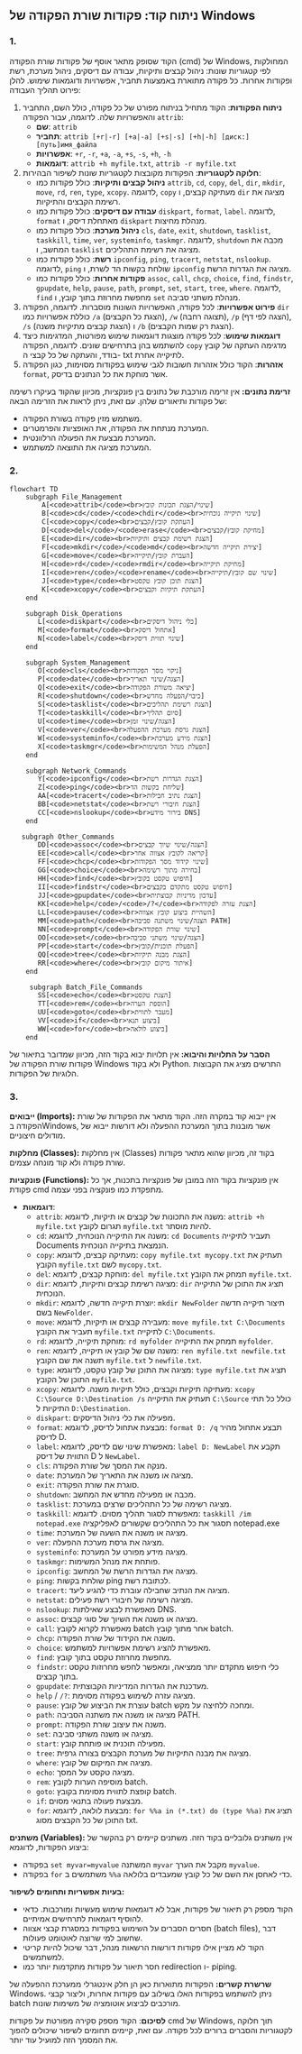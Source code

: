 ## ניתוח קוד: פקודות שורת הפקודה של Windows

### 1. <algorithm>

הקוד שסופק מתאר אוסף של פקודות שורת הפקודה (cmd) של Windows, המחולקות לפי קטגוריות שונות: ניהול קבצים ותיקיות, עבודה עם דיסקים, ניהול מערכת, רשת ופקודות אחרות. כל פקודה מתוארת באמצעות תחביר, אפשרויות ודוגמאות שימוש. להלן פירוט תהליך העבודה:

1.  **ניתוח הפקודות**: הקוד מתחיל בניתוח מפורט של כל פקודה, כולל השם, התחביר והאפשרויות שלה. לדוגמה, עבור הפקודה `attrib`:
    *   **שם**: `attrib`
    *   **תחביר**: `attrib [+r|-r] [+a|-a] [+s|-s] [+h|-h] [диск:][путь]имя_файла`
    *   **אפשרויות**: `+r`, `-r`, `+a`, `-a`, `+s`, `-s`, `+h`, `-h`
    *   **דוגמאות**: `attrib +h myfile.txt`, `attrib -r myfile.txt`
2.  **חלוקה לקטגוריות**: הפקודות מקובצות לקטגוריות שונות לשיפור הבהירות:
    *   **ניהול קבצים ותיקיות**: כולל פקודות כמו `attrib`, `cd`, `copy`, `del`, `dir`, `mkdir`, `move`, `rd`, `ren`, `type`, `xcopy`. לדוגמה, `copy` מעתיקה קבצים, ו `dir` מציגה את רשימת הקבצים והתיקיות.
    *   **עבודה עם דיסקים**: כולל פקודות כמו `diskpart`, `format`, `label`. לדוגמה, `format` מאתחלת דיסק, ו `diskpart` מנהלת מחיצות.
    *   **ניהול מערכת**: כולל פקודות כמו `cls`, `date`, `exit`, `shutdown`, `tasklist`, `taskkill`, `time`, `ver`, `systeminfo`, `taskmgr`. לדוגמה, `shutdown` מכבה את המחשב, ו `tasklist` מציגה את רשימת התהליכים.
    *   **רשת**: כולל פקודות כמו `ipconfig`, `ping`, `tracert`, `netstat`, `nslookup`. לדוגמה, `ping` שולחת בקשות הד לשרת, ו `ipconfig` מציגה את הגדרות הרשת.
    *   **פקודות אחרות**: כולל פקודות כמו `assoc`, `call`, `chcp`, `choice`, `find`, `findstr`, `gpupdate`, `help`, `pause`, `path`, `prompt`, `set`, `start`, `tree`, `where`. לדוגמה, `find` מחפשת מחרוזת בתוך קובץ, ו `set` מנהלת משתני סביבה.
3.  **פירוט אפשרויות**: לכל פקודה, האפשרויות השונות מוסברות. לדוגמה, הפקודה `dir` כוללת אפשרויות כמו `/a` (הצגת כל הקבצים), `/w` (תצוגה רחבה), `/p` (הצגה לפי דף), `/s` (הצגת קבצים מתיקיות משנה) ו `/b` (הצגת רק שמות הקבצים).
4.  **דוגמאות שימוש**: לכל פקודה מוצגות דוגמאות שימוש מפורטות, המדגימות כיצד להשתמש בהן בתרחישים שונים. לדוגמה, הפקודה `copy` מדגימה העתקה של קובץ בודד, והעתקה של כל קבצי ה- txt לתיקייה אחרת.
5.  **אזהרות**: הקוד כולל אזהרות חשובות לגבי שימוש בפקודות מסוימות, כגון הפקודה `format`, אשר מוחקת את כל הנתונים בדיסק.

**זרימת נתונים:**
אין זרימה מורכבת של נתונים בין פונקציות, מכיוון שהקוד בעיקרו רשימה של פקודות ותיאורים שלהן. עם זאת, ניתן לראות את הזרימה הבאה:
* משתמש מזין פקודה בשורת הפקודה.
* המערכת מנתחת את הפקודה, את האופציות והפרמטרים.
* המערכת מבצעת את הפעולה הרלוונטית.
* המערכת מציגה את התוצאה למשתמש.

### 2. <mermaid>

```mermaid
flowchart TD
    subgraph File_Management
        A[<code>attrib</code><br>שינוי/הצגת תכונות קובץ]
        B[<code>cd</code>/<code>chdir</code><br>שינוי תיקייה נוכחית]
        C[<code>copy</code><br>העתקת קובץ/קבצים]
        D[<code>del</code>/<code>erase</code><br>מחיקת קובץ/קבצים]
        E[<code>dir</code><br>הצגת רשימת קבצים ותיקיות]
        F[<code>mkdir</code>/<code>md</code><br>יצירת תיקייה חדשה]
        G[<code>move</code><br>העברת קובץ/תיקייה]
        H[<code>rd</code>/<code>rmdir</code><br>מחיקת תיקייה]
        I[<code>ren</code>/<code>rename</code><br>שינוי שם קובץ/תיקייה]
        J[<code>type</code><br>הצגת תוכן קובץ טקסט]
        K[<code>xcopy</code><br>העתקת תיקיות וקבצים]
    end

    subgraph Disk_Operations
       L[<code>diskpart</code><br>כלי ניהול דיסקים]
       M[<code>format</code><br>אתחול דיסק]
       N[<code>label</code><br>שינוי תווית דיסק]
    end

    subgraph System_Management
       O[<code>cls</code><br>ניקוי מסך הפקודות]
       P[<code>date</code><br>הצגה/שינוי תאריך]
       Q[<code>exit</code><br>יציאה משורת הפקודה]
       R[<code>shutdown</code><br>כיבוי/הפעלה מחדש]
       S[<code>tasklist</code><br>הצגת רשימת תהליכים]
       T[<code>taskkill</code><br>סיום תהליך]
       U[<code>time</code><br>הצגה/שינוי זמן]
       V[<code>ver</code><br>הצגת גרסת מערכת ההפעלה]
       W[<code>systeminfo</code><br>הצגת מידע מערכת]
       X[<code>taskmgr</code><br>הפעלת מנהל המשימות]
    end

    subgraph Network_Commands
       Y[<code>ipconfig</code><br>הצגת הגדרות רשת]
       Z[<code>ping</code><br>שליחת בקשות הד]
       AA[<code>tracert</code><br>הצגת נתיב חבילות]
       BB[<code>netstat</code><br>הצגת חיבורי רשת]
       CC[<code>nslookup</code><br>בירור מידע DNS]
    end
        
   subgraph Other_Commands
       DD[<code>assoc</code><br>הצגה/שינוי שיוך קבצים]
       EE[<code>call</code><br>קריאה לקובץ אצווה אחר]
       FF[<code>chcp</code><br>שינוי קידוד מסך הפקודות]
       GG[<code>choice</code><br>בחירה מתוך רשימה]
       HH[<code>find</code><br>חיפוש טקסט בקובץ]
       II[<code>findstr</code><br>חיפוש טקסט מתקדם בקבצים]
       JJ[<code>gpupdate</code><br>עדכון מדיניות קבוצתית]
       KK[<code>help</code>/<code>/?</code><br>הצגת עזרה לפקודה]
       LL[<code>pause</code><br>השהיית ביצוע קובץ אצווה]
       MM[<code>path</code><br>הצגה/שינוי משתנה סביבה PATH]
       NN[<code>prompt</code><br>שינוי שורת הפקודה]
       OO[<code>set</code><br>הצגה/שינוי משתני סביבה]
       PP[<code>start</code><br>הפעלת תוכנית/קובץ]
       QQ[<code>tree</code><br>הצגת מבנה תיקיות]
       RR[<code>where</code><br>איתור מיקום קובץ]
    end

     subgraph Batch_File_Commands
       SS[<code>echo</code><br>הצגת טקסט]
       TT[<code>rem</code><br>הוספת הערה]
       UU[<code>goto</code><br>מעבר לתווית]
       VV[<code>if</code><br>ביצוע תנאי]
       WW[<code>for</code><br>ביצוע לולאה]
    end
```
**הסבר על התלויות והיבוא:**
אין תלויות יבוא בקוד הזה, מכיוון שמדובר בתיאור של פקודות שורת הפקודה של Windows ולא בקוד Python. התרשים מציג את הקבוצות הלוגיות של הפקודות.

### 3. <explanation>

**ייבואים (Imports):**
אין ייבוא קוד במקרה הזה. הקוד מתאר את הפקודות של שורת הפקודה בWindows, אשר מובנות בתוך המערכת ההפעלה ולא דורשות ייבוא של מודולים חיצוניים.

**מחלקות (Classes):**
אין מחלקות (Classes) בקוד זה, מכיוון שהוא מתאר פקודות שורת פקודה ולא קוד מונחה עצמים.

**פונקציות (Functions):**
אין פונקציות בקוד הזה במובן של פונקציות בתכנות, אך כל פקודת cmd מתפקדת כמו פונקציה בפני עצמה.

*   **דוגמאות**:
    *   `attrib`: משנה את התכונות של קבצים או תיקיות, לדוגמא: `attrib +h myfile.txt` תגרום לקובץ `myfile.txt` להיות מוסתר.
    *   `cd`: משנה את התיקייה הנוכחית, לדוגמא: `cd Documents` תעביר לתיקייה Documents הנמצאת בתיקייה הנוכחית.
    *   `copy`: מעתיקה קבצים, לדוגמא: `copy myfile.txt mycopy.txt` תעתיק את הקובץ `myfile.txt` לשם `mycopy.txt`.
    *   `del`: מוחקת קבצים, לדוגמא: `del myfile.txt` תמחק את הקובץ `myfile.txt`.
    *   `dir`: מציגה רשימת קבצים ותיקיות, לדוגמא: `dir` תציג את התוכן של התיקייה הנוכחית.
    *   `mkdir`: יוצרת תיקייה חדשה, לדוגמא: `mkdir NewFolder` תיצור תיקייה חדשה בשם `NewFolder`.
    *   `move`: מעבירה קבצים או תיקיות, לדוגמא: `move myfile.txt C:\Documents` תעביר את הקובץ `myfile.txt` לתיקייה `C:\Documents`.
    *   `rd`: מוחקת תיקייה, לדוגמא: `rd myfolder` תמחק את התיקייה `myfolder`.
    *   `ren`: משנה שם של קובץ או תיקייה, לדוגמא: `ren myfile.txt newfile.txt` תשנה את שם הקובץ `myfile.txt` ל `newfile.txt`.
    *   `type`: מציגה את התוכן של קובץ טקסט, לדוגמא: `type myfile.txt` תציג את התוכן של הקובץ `myfile.txt`.
    *   `xcopy`: מעתיקה תיקיות וקבצים, כולל תיקיות משנה. לדוגמא: `xcopy C:\Source D:\Destination /s` תעתיק את התיקייה `C:\Source` כולל כל תתי התיקיות ל `D:\Destination`.
    *   `diskpart`: מפעילה את כלי ניהול הדיסקים.
    *   `format`: מבצעת אתחול לדיסק, לדוגמא: `format D: /q` תבצע אתחול מהיר לדיסק D.
    *   `label`: מאפשרת שינוי שם לדיסק, לדוגמא: `label D: NewLabel` תקבע את התווית של דיסק D ל `NewLabel`.
    *   `cls`: מנקה את המסך של שורת הפקודה.
    *   `date`: מציגה או משנה את התאריך של המערכת.
    *   `exit`: סוגרת את שורת הפקודה.
    *   `shutdown`: מכבה או מפעילה מחדש את המחשב.
    *   `tasklist`: מציגה רשימה של כל התהליכים שרצים במערכת.
    *   `taskkill`: מאפשרת לסגור תהליך מסוים. לדוגמא: `taskkill /im notepad.exe` תסגור את כל התהליכים שקשורים לאפליקציה notepad.exe
    *   `time`: מציגה או משנה את השעה של המערכת.
    *   `ver`: מציגה את גרסת מערכת ההפעלה.
    *   `systeminfo`: מציגה מידע מפורט על המערכת.
    *   `taskmgr`: פותחת את מנהל המשימות.
    *   `ipconfig`: מציגה את הגדרות הרשת של המחשב.
    *   `ping`: שולחת בקשות ping לכתובת רשת.
    *   `tracert`: מציגה את הנתיב שחבילה עוברת כדי להגיע ליעד.
    *   `netstat`: מציגה רשימה של חיבורי רשת פעילים.
    *   `nslookup`: מאפשרת לבצע שאילתות DNS.
    *   `assoc`: מציגה או משנה את השיוך של סוגי קבצים.
    *   `call`: מאפשרת לקרוא לקובץ batch אחר מתוך קובץ batch.
    *   `chcp`: משנה את הקידוד של שורת הפקודה.
    *   `choice`: מאפשרת להציג רשימת אפשרויות למשתמש.
    *   `find`: מחפשת מחרוזת טקסט בתוך קובץ.
    *   `findstr`: כלי חיפוש מתקדם יותר ממציאה, ומאפשר לחפש מחרוזות טקסט בתוך קבצים.
    *   `gpupdate`: מעדכנת את הגדרות המדיניות הקבוצתית.
    *   `help` / `/?`: מציגה עזרה לשימוש בפקודה מסוימת.
    *   `pause`: עוצרת את הביצוע של קובץ batch ומחכה ללחיצה על מקש.
    *   `path`: מציגה או משנה את משתנה הסביבה PATH.
    *   `prompt`: משנה את עיצוב שורת הפקודה.
    *   `set`: מציגה או משנה משתני סביבה.
    *   `start`: מפעילה תוכנית או פותחת קובץ.
    *   `tree`: מציגה את מבנה התיקיות של מערכת הקבצים בצורה גרפית.
    *   `where`: מציגה את המיקום של קובץ.
    *   `echo`: מציגה טקסט על המסך.
    *   `rem`: מוסיפה הערות לקובץ batch.
    *   `goto`: קופצת לתווית מסוימת בקובץ batch.
    *   `if`: מבצעת פעולה בתנאי מסוים.
    *   `for`: מבצעת לולאה, לדוגמא: `for %%a in (*.txt) do (type %%a)` תציג את התוכן של כל הקבצים מסוג txt.

**משתנים (Variables):**
אין משתנים גלובליים בקוד הזה. משתנים קיימים רק בהקשר של ביצוע הפקודות, לדוגמא:
*   בפקודה `set myvar=myvalue` המשתנה `myvar` מקבל את הערך `myvalue`.
*   בפקודה `for` משתמשים ב `%%a` כדי לאחסן את השם של כל קובץ שמעבדים בלולאה.

**בעיות אפשריות ותחומים לשיפור:**
*   הקוד מספק רק תיאור של פקודות, אבל לא דוגמאות שימוש מעשיות ומורכבות. כדאי להוסיף דוגמאות לתרחישים אמיתיים.
*   חסרים הסברים על השימוש בפקודות במסגרת קבצי אצווה (batch files), דבר שחשוב למי שרוצה לאוטומט פעולות.
*   הקוד לא מציין אילו פקודות דורשות הרשאות מנהל, דבר שיכול להיות קריטי למשתמשים.
*   חסר תיאור על פקודות מתקדמות יותר כמו redirection ו- piping.

**שרשרת קשרים:**
הפקודות מתוארות כאן הן חלק אינטגרלי ממערכת ההפעלה של Windows. ניתן להשתמש בפקודות האלו בשילוב עם פקודות אחרות, וליצור קבצי batch מורכבים לביצוע אוטומציה של משימות שונות.

**לסיכום**: הקוד מספק סקירה מפורטת על פקודות cmd של Windows, תוך חלוקה לקטגוריות והסברים ברורים לכל פקודה. עם זאת, קיימים תחומים לשיפור שיכולים להפוך את המסמך הזה למועיל עוד יותר.